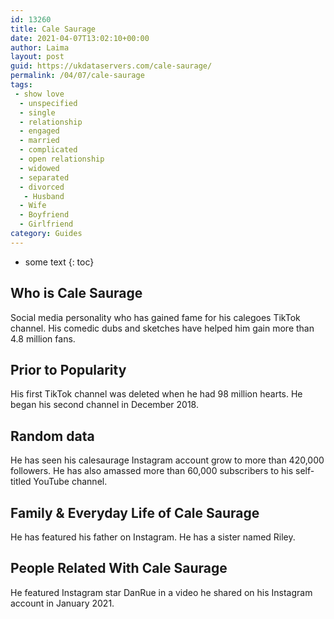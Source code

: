 ```yaml
---
id: 13260
title: Cale Saurage
date: 2021-04-07T13:02:10+00:00
author: Laima
layout: post
guid: https://ukdataservers.com/cale-saurage/
permalink: /04/07/cale-saurage
tags:
 - show love
  - unspecified
  - single
  - relationship
  - engaged
  - married
  - complicated
  - open relationship
  - widowed
  - separated
  - divorced
   - Husband
  - Wife
  - Boyfriend
  - Girlfriend
category: Guides
---
```


* some text
{: toc}


## Who is Cale Saurage
                  
                  
                  
Social media personality who has gained fame for his calegoes TikTok channel. His comedic dubs and sketches have helped him gain more than 4.8 million fans. 
                  
              
            
              
            
                
                
                
## Prior to Popularity
                  
                  
                  
His first TikTok channel was deleted when he had 98 million hearts. He began his second channel in December 2018. 
                  
              
            
              
            
                
                
                
## Random data
                  
                  
                  
He has seen his calesaurage Instagram account grow to more than 420,000 followers. He has also amassed more than 60,000 subscribers to his self-titled YouTube channel. 
                  
              
            
              
            
                
                
                
## Family & Everyday Life of Cale Saurage
                  
                  
                  
He has featured his father on Instagram. He has a sister named Riley. 
                  
              
            
              
            
                
                
                
## People Related With Cale Saurage
                  
                  
                  
He featured Instagram star DanRue in a video he shared on his Instagram account in January 2021.
                  
              
            
              
            
                
              
            
              
              
            
            
              
            
          
          
          